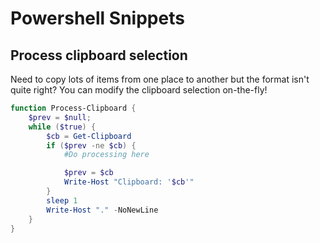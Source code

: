 # Powershell Snippets

## Process clipboard selection

Need to copy lots of items from one place to another but the format isn't quite right? You can modify the clipboard selection on-the-fly!

```Powershell
function Process-Clipboard {
    $prev = $null;
    while ($true) {
        $cb = Get-Clipboard 
        if ($prev -ne $cb) {
            #Do processing here

            $prev = $cb
            Write-Host "Clipboard: '$cb'"
        }
        sleep 1
        Write-Host "." -NoNewLine
    }
}
```